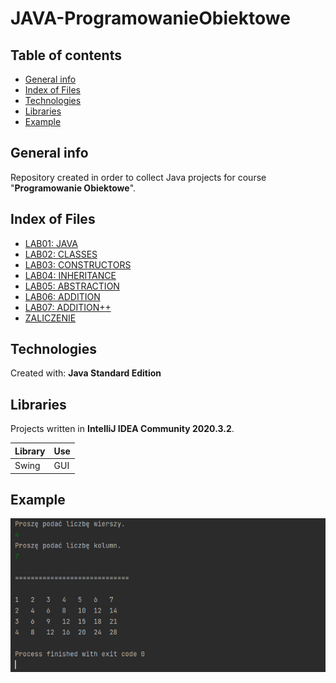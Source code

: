 # JAVA-ProgramowanieObiektowe


## Table of contents
* [General info](#general-info)
* [Index of Files](#index-of-files)
* [Technologies](#technologies)
* [Libraries](#libraries)
* [Example](#example)

## General info
Repository created in order to collect Java projects for course "**Programowanie Obiektowe**".

## Index of Files
* [LAB01: JAVA](https://github.com/KajetanWarmbier/JAVA-ProgramowanieObiektowe/tree/master/LAB01)
* [LAB02: CLASSES](https://github.com/KajetanWarmbier/JAVA-ProgramowanieObiektowe/tree/master/LAB02)
* [LAB03: CONSTRUCTORS](https://github.com/KajetanWarmbier/JAVA-ProgramowanieObiektowe/tree/master/LAB03)
* [LAB04: INHERITANCE](https://github.com/KajetanWarmbier/JAVA-ProgramowanieObiektowe/tree/master/LAB04)
* [LAB05: ABSTRACTION](https://github.com/KajetanWarmbier/JAVA-ProgramowanieObiektowe/tree/master/LAB05)
* [LAB06: ADDITION]()
* [LAB07: ADDITION++]()
* [ZALICZENIE](https://github.com/KajetanWarmbier/JAVA-ProgramowanieObiektowe/tree/master/Zaliczenie)

## Technologies
Created with:
**Java Standard Edition**

## Libraries
Projects written in **IntelliJ IDEA Community 2020.3.2**.

Library | Use
------------ | -------------
Swing | GUI

## Example
![alt text](https://raw.githubusercontent.com/KajetanWarmbier/JAVA-ProgramowanieObiektowe/master/README%20Assets/javaLab01Ex05screen.png)
